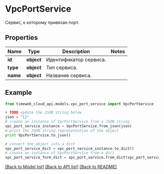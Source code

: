# VpcPortService

Сервис, к которому привязан порт.

## Properties
Name | Type | Description | Notes
------------ | ------------- | ------------- | -------------
**id** | **object** | Идентификатор сервиса. | 
**type** | **object** | Тип сервиса. | 
**name** | **object** | Название сервиса. | 

## Example

```python
from timeweb_cloud_api.models.vpc_port_service import VpcPortService

# TODO update the JSON string below
json = "{}"
# create an instance of VpcPortService from a JSON string
vpc_port_service_instance = VpcPortService.from_json(json)
# print the JSON string representation of the object
print VpcPortService.to_json()

# convert the object into a dict
vpc_port_service_dict = vpc_port_service_instance.to_dict()
# create an instance of VpcPortService from a dict
vpc_port_service_form_dict = vpc_port_service.from_dict(vpc_port_service_dict)
```
[[Back to Model list]](../README.md#documentation-for-models) [[Back to API list]](../README.md#documentation-for-api-endpoints) [[Back to README]](../README.md)


